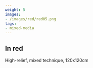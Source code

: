```yaml
---
weight: 5
images:
- /images/red/red05.png
tags:
- mixed-media
---
```


## In red

High-relief, mixed technique, 120x120cm
